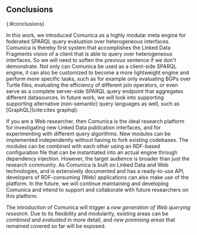 ## Conclusions
{:#conclusions}

In this work, we introduced Comunica as a highly modular meta engine for federated SPARQL query evaluation over heterogeneous interfaces.
Comunica is thereby first system that accomplishes the Linked Data Fragments vision of a client that is able to query over heterogeneous interfaces.
<span class="comment" data-author="RV">So we will need to soften the previous sentence if we don't demonstrate.</span>
Not only can Comunica be used as a client-side SPARQL engine, it can also be customized to become a more lightweight engine and perform more specific tasks,
such as for example only evaluating BGPs over Turtle files,
evaluating the efficiency of different join operators,
or even serve as a complete server-side SPARQL query endpoint that aggregates different datasources.
In future work, we will look into supporting supporting alternative (non-semantic) query languages as well, such as [GraphQL](cite:cites graphql).

If you are a Web researcher, then Comunica is the ideal research platform
for investigating new Linked Data publication interfaces,
and for experimenting with different query algorithms.
New modules can be implemented independently without having to fork existing codebases.
The modules can be combined with each other using an RDF-based configuration file
that can be instantiated into an actual engine through dependency injection.
However, the target audience is broader than just the research community.
As Comunica is built on Linked Data and Web technologies,
and is extensively documented and has a ready-to-use API,
developers of RDF-consuming (Web) applications can also make use of the platform.
In the future, we will continue maintaining and developing Comunica and intend to support and collaborate with future researchers on this platform.

The introduction of Comunica will trigger a _new generation of Web querying research_.
Due to its flexibility and modularity,
existing areas can be _combined_ and _evaluated_ in more detail,
and _new promising areas_ that remained covered so far will be exposed.
